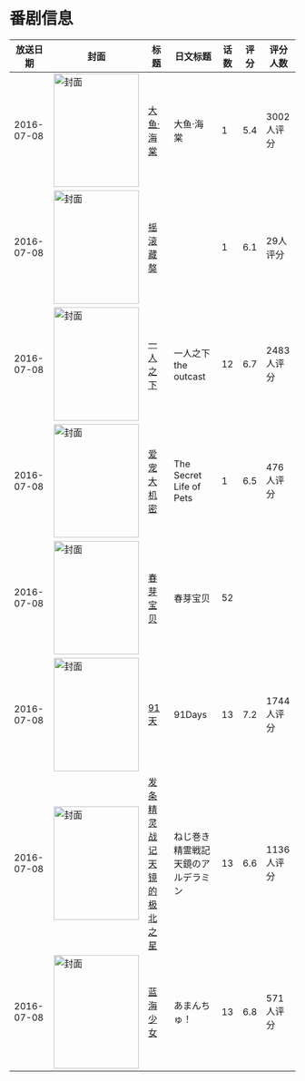 # 番剧信息

|放送日期|封面|标题|日文标题|话数|评分|评分人数|
|---|---|---|---|---|---|---|
|2016-07-08|<img src="https://lain.bgm.tv/pic/cover/c/e7/98/14830_cfuDC.jpg" alt="封面" style="width:150px;height:200px;object-fit:cover;">|[大鱼·海棠](https://bangumi.tv/subject/14830)|大鱼·海棠|1|5.4|3002人评分|
|2016-07-08|<img src="https://lain.bgm.tv/pic/cover/c/ba/17/180137_voPwC.jpg" alt="封面" style="width:150px;height:200px;object-fit:cover;">|[摇滚藏獒](https://bangumi.tv/subject/180137)||1|6.1|29人评分|
|2016-07-08|<img src="https://lain.bgm.tv/pic/cover/c/e4/6d/175457_rNBX8.jpg" alt="封面" style="width:150px;height:200px;object-fit:cover;">|[一人之下](https://bangumi.tv/subject/175457)|一人之下 the outcast|12|6.7|2483人评分|
|2016-07-08|<img src="https://lain.bgm.tv/pic/cover/c/ef/75/137892_NcsZB.jpg" alt="封面" style="width:150px;height:200px;object-fit:cover;">|[爱宠大机密](https://bangumi.tv/subject/137892)|The Secret Life of Pets|1|6.5|476人评分|
|2016-07-08|<img src="https://lain.bgm.tv/pic/cover/c/a1/f5/246989_2hBh0.jpg" alt="封面" style="width:150px;height:200px;object-fit:cover;">|[春芽宝贝](https://bangumi.tv/subject/246989)|春芽宝贝|52|||
|2016-07-08|<img src="https://lain.bgm.tv/pic/cover/c/d1/5c/175198_88XXA.jpg" alt="封面" style="width:150px;height:200px;object-fit:cover;">|[91天](https://bangumi.tv/subject/175198)|91Days|13|7.2|1744人评分|
|2016-07-08|<img src="https://lain.bgm.tv/pic/cover/c/48/ce/148097_utbT1.jpg" alt="封面" style="width:150px;height:200px;object-fit:cover;">|[发条精灵战记 天镜的极北之星](https://bangumi.tv/subject/148097)|ねじ巻き精霊戦記 天鏡のアルデラミン|13|6.6|1136人评分|
|2016-07-08|<img src="https://lain.bgm.tv/pic/cover/c/c9/42/148142_ly1YH.jpg" alt="封面" style="width:150px;height:200px;object-fit:cover;">|[蓝海少女](https://bangumi.tv/subject/148142)|あまんちゅ！|13|6.8|571人评分|
